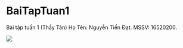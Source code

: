 # BaiTapTuan1
Bài tập tuần 1 (Thầy Tân)
Họ Tên: Nguyễn Tiến Đạt.
MSSV: 16520200.

![](https://www.google.com/imgres?imgurl=http%3A%2F%2Fimg.f50.bdpcdn.net%2FAssets%2FMedia%2F2018%2F02%2F01%2F56%2Fbui-tien-dung-1.jpg&imgrefurl=http%3A%2F%2Fbongdaplus.vn%2Fban-quyen-hinh-anh-cua-cau-thu-duoc-khai-thac-the-nao-2089331802.html&docid=tqLddOaLht4KgM&tbnid=a4insVLo9XBqoM%3A&vet=10ahUKEwiU3LiOjv_kAhUxGKYKHZXMCg4QMwhLKAAwAA..i&w=480&h=270&bih=657&biw=1366&q=hinh&ved=0ahUKEwiU3LiOjv_kAhUxGKYKHZXMCg4QMwhLKAAwAA&iact=mrc&uact=8)
